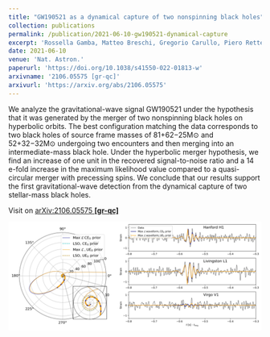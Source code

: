 ```yaml
---
title: "GW190521 as a dynamical capture of two nonspinning black holes"
collection: publications
permalink: /publication/2021-06-10-gw190521-dynamical-capture
excerpt: 'Rossella Gamba, Matteo Breschi, Gregorio Carullo, Piero Rettegno, Simone Albanesi, Sebastiano Bernuzzi, Alessandro Nagar'
date: 2021-06-10
venue: 'Nat. Astron.'
paperurl: 'https://doi.org/10.1038/s41550-022-01813-w'
arxivname: '2106.05575 [gr-qc]'
arxivurl: 'https://arxiv.org/abs/2106.05575'
---
```


We analyze the gravitational-wave signal GW190521 under the hypothesis that it was generated by the merger of two nonspinning black holes on hyperbolic orbits. The best configuration matching the data corresponds to two black holes of source frame masses of 81+62−25M⊙ and 52+32−32M⊙ undergoing two encounters and then merging into an intermediate-mass black hole. Under the hyperbolic merger hypothesis, we find an increase of one unit in the recovered signal-to-noise ratio and a 14 e-fold increase in the maximum likelihood value compared to a quasi-circular merger with precessing spins. We conclude that our results support the first gravitational-wave detection from the dynamical capture of two stellar-mass black holes.

Visit on [arXiv:2106.05575 **[gr-qc]**](https://arxiv.org/abs/2106.05575)

![Figure](/images/publications/2021-06-10-gw190521-dynamical-capture.png)
